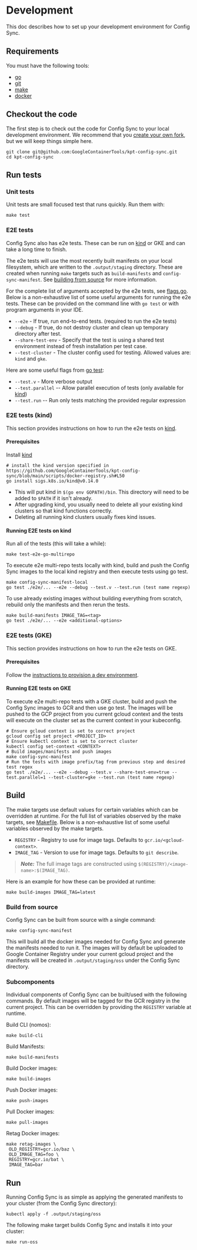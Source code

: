 # Development
This doc describes how to set up your development environment for Config Sync.

## Requirements
You must have the following tools:
* [go]
* [git]
* [make]
* [docker]

## Checkout the code
The first step is to check out the code for Config Sync to your local
development environment. We recommend that you [create your own fork], but we will
keep things simple here.

```
git clone git@github.com:GoogleContainerTools/kpt-config-sync.git
cd kpt-config-sync
```

## Run tests

### Unit tests
Unit tests are small focused test that runs quickly. Run them with:
```
make test
```

### E2E tests

Config Sync also has e2e tests. These can be run on [kind] or GKE and can take
a long time to finish.

The e2e tests will use the most recently built manifests on your local filesystem,
which are written to the `.output/staging` directory. These are created
when running `make` targets such as `build-manifests` and `config-sync-manifest`.
See [building from source](#build-from-source) for more information.

For the complete list of arguments accepted by the e2e tests, see [flags.go](../e2e/flags.go).
Below is a non-exhaustive list of some useful arguments for running the e2e tests.
These can be provided on the command line with `go test` or with program arguments in your IDE.

- `--e2e` - If true, run end-to-end tests. (required to run the e2e tests)
- `--debug` - If true, do not destroy cluster and clean up temporary directory after test.
- `--share-test-env` - Specify that the test is using a shared test environment instead of fresh installation per test case.
- `--test-cluster` - The cluster config used for testing. Allowed values are: `kind` and `gke`.

Here are some useful flags from [go test](https://pkg.go.dev/cmd/go#hdr-Testing_flags):
- `--test.v` - More verbose output
- `--test.parallel` -- Allow parallel execution of tests (only available for [kind])
- `--test.run` -- Run only tests matching the provided regular expression

### E2E tests (kind)

This section provides instructions on how to run the e2e tests on [kind].

#### Prerequisites

Install [kind]
```shell
# install the kind version specified in https://github.com/GoogleContainerTools/kpt-config-sync/blob/main/scripts/docker-registry.sh#L50
go install sigs.k8s.io/kind@v0.14.0
```

- This will put kind in `$(go env GOPATH)/bin`. This directory will need to be added to `$PATH` if it isn't already.
- After upgrading kind, you usually need to delete all your existing kind clusters so that kind functions correctly.
- Deleting all running kind clusters usually fixes kind issues.

#### Running E2E tests on kind

Run all of the tests (this will take a while):
```
make test-e2e-go-multirepo
```

To execute e2e multi-repo tests locally with kind, build and push the Config Sync
images to the local kind registry and then execute tests using go test.
```shell
make config-sync-manifest-local
go test ./e2e/... --e2e --debug --test.v --test.run (test name regexp)
```

To use already existing images without building everything from scratch, rebuild
only the manifests and then rerun the tests.
```shell
make build-manifests IMAGE_TAG=<tag>
go test ./e2e/... --e2e <additional-options>
```

### E2E tests (GKE)

This section provides instructions on how to run the e2e tests on GKE.

#### Prerequisites

Follow the [instructions to provision a dev environment].

#### Running E2E tests on GKE

To execute e2e multi-repo tests with a GKE cluster, build and push the Config Sync
images to GCR and then use go test. The images will be pushed to the GCP project
from you current gcloud context and the tests will execute on the cluster set as the
current context in your kubeconfig.
```shell
# Ensure gcloud context is set to correct project
gcloud config set project <PROJECT_ID>
# Ensure kubectl context is set to correct cluster
kubectl config set-context <CONTEXT>
# Build images/manifests and push images
make config-sync-manifest
# Run the tests with image prefix/tag from previous step and desired test regex
go test ./e2e/... --e2e --debug --test.v --share-test-env=true --test.parallel=1 --test-cluster=gke --test.run (test name regexp)
```

## Build

The make targets use default values for certain variables which can be
overridden at runtime. For the full list of variables observed by the make
targets, see [Makefile](../Makefile). Below is a non-exhaustive list of some
useful variables observed by the make targets.

- `REGISTRY` - Registry to use for image tags. Defaults to `gcr.io/<gcloud-context>`.
- `IMAGE_TAG` - Version to use for image tags. Defaults to `git describe`.

> **_Note:_**
The full image tags are constructed using `$(REGISTRY)/<image-name>:$(IMAGE_TAG)`.

Here is an example for how these can be provided at runtime:
```shell
make build-images IMAGE_TAG=latest
```

### Build from source

Config Sync can be built from source with a single command:

```
make config-sync-manifest
```

This will build all the docker images needed for Config Sync and generate
the manifests needed to run it. The images will by default be uploaded to 
Google Container Registry under your current gcloud project and the manifests
will be created in `.output/staging/oss` under the Config Sync directory.

### Subcomponents
Individual components of Config Sync can be built/used with the following
commands. By default images will be tagged for the GCR registry in the current
project. This can be overridden by providing the `REGISTRY` variable at runtime.

Build CLI (nomos):
```shell
make build-cli
```
Build Manifests:
```shell
make build-manifests
```
Build Docker images:
```shell
make build-images
```
Push Docker images:
```shell
make push-images
```
Pull Docker images:
```shell
make pull-images
```
Retag Docker images:
```shell
make retag-images \
 OLD_REGISTRY=gcr.io/baz \
 OLD_IMAGE_TAG=foo \
 REGISTRY=gcr.io/bat \
 IMAGE_TAG=bar 
```

## Run
Running Config Sync is as simple as applying the generated manifests to your
cluster (from the Config Sync directory):

```
kubectl apply -f .output/staging/oss
```

The following make target builds Config Sync and installs it into your cluster:

```
make run-oss
```


[go]: https://go.dev/doc/install
[git]: https://docs.github.com/en/get-started/quickstart/set-up-git
[make]: https://www.gnu.org/software/make/
[docker]: https://www.docker.com/get-started
[create your own fork]: https://docs.github.com/en/get-started/quickstart/fork-a-repo
[kind]: https://kind.sigs.k8s.io/
[instructions to provision a dev environment]: ../e2e/testinfra/terraform/README.md
